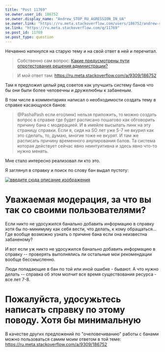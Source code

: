 ```yaml
---
title: "Post 11769"
se.owner.user_id: 186752
se.owner.display_name: "Andrew_STOP_RU_AGRESSION_IN_UA"
se.owner.link: "https://ru.meta.stackoverflow.com/users/186752/andrew-stop-ru-agression-in-ua"
se.link: "https://ru.meta.stackoverflow.com/q/11769"
se.post_id: 11769
se.post_type: question
---
```

<p>Нечаянно наткнулся на старую тему и на свой ответ в ней и перечитал.</p>
<blockquote class="spoiler">
<p> Собственно сам вопрос: <a href="https://ru.meta.stackoverflow.com/q/7226/186752">Какие предусмотрены пути опротестования решения администрации?</a></p>
</blockquote>
<blockquote class="spoiler">
<p> И мой ответ там: <a href="https://ru.meta.stackoverflow.com/a/9309/186752">https://ru.meta.stackoverflow.com/a/9309/186752</a></p>
</blockquote>
<p>Там я предложил целый ряд советов как улучшить систему банов что бы они были более человечны и дружелюбны к забаненым.</p>
<p>В том числе в комментариях написал о необходимости создать тему в справке касающуюся банов:</p>
<blockquote>
<p>@PashaPash если его(линк) нельзя приложить, то можно создать вопрос в справке где будет расписано пошагово как обговорить причину бана с модерацией. И в имейле высылать линк на эту страницу справки. Если я, сидя на SO лет уже 5-7 не вкурил как это сделать, то, думаю, многие тоже не вкурят. И там же расписать причину временного анулирования балов. Та система которая действует сейчас явно неинтуитивна и здесь явно что-то нужно менять.</p>
</blockquote>
<p>Мне стало интересно реализовал ли кто это.</p>
<p>Я заглянул в справку и поиск по слову бан выдал пустоту:</p>
<p><a href="https://i.stack.imgur.com/6GowT.png" rel="nofollow noreferrer"><img src="https://i.stack.imgur.com/6GowT.png" alt="введите сюда описание изображения" /></a></p>
<h1>Уважаемая модерация, за что вы так со своими пользователями?</h1>
<p>Если никто не удосужился банально добавить информацию в справку хотя бы по-минимуму как себя вести, что делать, к кому обращаться... Где вообще возможно узнать о причине бана если она неизвестна забаненому?</p>
<p>И вот если уж никто не удосужился банально добавить информацию в справку -- проверять выполнялись ли остальные мои рекомендации вообще бессмысленно.</p>
<p>Люди попадающие в бан по той или иной ошибке - бывают. А что нужно делать -- справка об этом молчит все время существования ресурса - все лет 7-8.</p>
<h1>Пожалуйста, удосужьтесь написать справку по этому поводу. Хотя бы минимальную</h1>
<p>В качестве других предложений по &quot;очеловечиванию&quot; работы с банами можно пользоваться самим моим ответом в той теме: <a href="https://ru.meta.stackoverflow.com/a/9309/186752">https://ru.meta.stackoverflow.com/a/9309/186752</a></p>
